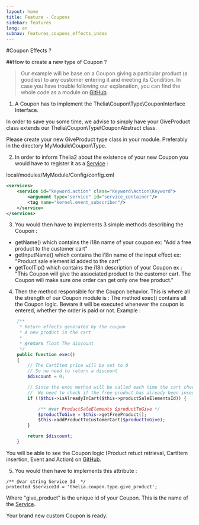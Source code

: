```yaml
---
layout: home
title: Feature - Coupons
sidebar: features
lang: en
subnav: features_coupons_effects_index
---
```


#Coupon Effects ?

##How to create a new type of Coupon ?

>Our example will be base on a Coupon giving a particular product (a goodies) to any customer entering it and meeting its Condition.
In case you have trouble following our explanation, you can find the whole code as a module on [GitHub](https://github.com/gmorel/thelia2-coupon-give-free-product).


1) A Coupon has to implement the Thelia\Coupon\Type\CouponInterface Interface.

In order to save you some time, we advise to simply have your GiveProduct class extends our Thelia\Coupon\Type\CouponAbstract class.

Please create your new GiveProduct type class in your module. Preferably in the directory MyModule\Coupon\Type.


2) In order to inform Thelia2 about the existence of your new Coupon you would have to register it as a [Service](http://symfony.com/doc/current/book/service_container.html) :

local/modules/MyModule/Config/config.xml
```xml
<services>
    <service id="keyword.action" class="Keyword\Action\Keyword">
        <argument type="service" id="service_container"/>
        <tag name="kernel.event_subscriber"/>
    </service>
</services>
```


3) You would then have to implements 3 simple methods describing the Coupon :
- getName() which contains the i18n name of your coupon
  ex: "Add a free product to the customer cart"
- getInputName() which contains the i18n name of the input effect
  ex: "Product sale element id added to the cart"
- getToolTip() which contains the i18n description of your Coupon
  ex : "This Coupon will give the associated product to the customer cart. The Coupon will make sure one order can get only one free product."


4) Then the method responsible for the Coupon behavior. This is where all the strength of our Coupon module is :
The method exec() contains all the Coupon logic.
Beware it will be executed whenever the coupon is entered, whether the order is paid or not.
Example :
```php
    /**
     * Return effects generated by the coupon
     * A new product in the cart
     *
     * @return float The discount
     */
    public function exec()
    {
        // The CartItem price will be set to 0
        // So no need to return a discount
        $discount = 0;

        // Since the exec method will be called each time the cart checks its integrity
        //  We need to check if the free product has already been inserted in the Cart
        if (!$this->isAlreadyInCart($this->productSaleElementsId)) {

            /** @var ProductSaleElements $productToGive */
            $productToGive = $this->getFreeProduct();
            $this->addProductToCustomerCart($productToGive);
        }

        return $discount;
    }
```
You will be able to see the Coupon logic (Product retuct retrieval, CartItem insertion, Event and Action) on [GitHub](https://github.com/gmorel/thelia2-coupon-give-free-product).


5) You would then have to implements this attribute :
```
/** @var string Service Id  */
protected $serviceId = 'thelia.coupon.type.give_product';
```
Where "give_product" is the unique id of your Coupon. This is the name of the [Service](http://symfony.com/doc/current/book/service_container.html).


Your brand new custom Coupon is ready.